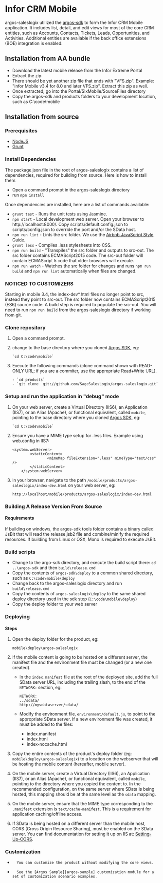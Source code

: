 # Infor CRM Mobile
argos-saleslogix utilized the [argos-sdk](https://github.com/Saleslogix/argos-sdk) to form the Infor CRM Mobile application. It includes list, detail, and edit views for most of the core CRM entities, such as Accounts, Contacts, Tickets, Leads, Opportunities, and Activities. Additional entities are available if the back office extensions (BOE) integration is enabled.

## Installation from AA bundle
- Download the latest mobile release from the Infor Extreme Portal
- Extract the zip
- There should be yet another zip file that ends with "VFS.zip". Example: "Infor Mobile v3.4 for 8.0 and later VFS.zip". Extract this zip as well.
- Once extracted, go into the Portal/SlxMobile/SourceFiles directory
- Copy the argos-sdk and products folders to your development location, such as C:\code\mobile

## Installation from source

### Prerequisites
* [NodeJS](https://nodejs.org/)
* [Grunt](http://gruntjs.com/getting-started)

### Install Dependencies
The package.json file in the root of argos-saleslogix contains a list of dependencies, required for building from source. Here is how to install them:
-	Open a command prompt in the argos-saleslogix directory
- run `npm install`

Once dependencies are installed, here are a list of commands available:
* `grunt test` - Runs the unit tests using Jasmine.
* `npm start` - Local development web server. Open your browser to http://localhost:8000/. Copy scripts/default.config.json to scripts/config.json to override the port and/or the SData host.
* `npm run lint` - Lints the src folder. We use the [Airbnb JavaScript Style Guide](https://github.com/airbnb/javascript/blob/master/README.md).
* `grunt less` - Compiles .less stylesheets into CSS.
* `npm run build` - "Transpiles" the src folder and outputs to src-out. The src folder contains ECMAScript2015 code. The src-out folder will contain ECMAScript 5 code that older browsers will execute.
* `npm run watch` - Watches the src folder for changes and runs `npm run build` and `npm run lint` automatically when files are changed.

### NOTICED TO CUSTOMIZERS
Starting in mobile 3.4, the index-dev*.html files no longer point to src, instead they point to src-out. The src folder now contains ECMAScript2015 (ES6) source code. A build step is required to populate the src-out. You will need to run `npm run build` from the argos-saleslogix directory if working from git.

### Clone repository
1.	Open a command prompt.
2.	change to the base directory where you cloned [Argos SDK][argos-sdk], eg:

		`cd C:\code\mobile`
3.	Execute the following commands (clone command shown with READ-ONLY URL; if you are a commiter, use the appropriate Read+Write URL).

		- `cd products`
		- `git clone  git://github.com/SageSalesLogix/argos-saleslogix.git`

### Setup and run the application in "debug" mode
1.	On your web server, create a Virtual Directory (IIS6), an Application (IIS7), or an Alias (Apache), or functional equivalent, called `mobile`, pointing to the base directory where you cloned [Argos SDK][argos-sdk], eg:

		`cd C:\code\mobile`
3. 	Ensure you have a MIME type setup for .less files. Example using web.config in IIS7:
	```    
	<system.webServer>
        	<staticContent>
            		<mimeMap fileExtension=".less" mimeType="text/css" />
        	</staticContent>
    	</system.webServer>
	```
2.	In your browser, navigate to the path `/mobile/products/argos-saleslogix/index-dev.html` on your web server, eg:

		http://localhost/mobile/products/argos-saleslogix/index-dev.html

### Building A Release Version From Source

#### Requirements
If building on windows, the argos-sdk tools folder contains a binary called JsBit that will read the release.jsb2 file and combine/minify the required resources. If building from Linux or OSX, Mono is required to execute JsBit.

### Build scripts
- Change to the argo-sdk directory, and execute the build script there: `cd ..\argos-sdk` and then `build\release.cmd`
- Copy the contents of `argos-sdk\deploy` to a common shared directory, such as `C:\code\mobile\deploy`
- Change back to the argos-saleslogix directory and run `build\release.cmd`
- Copy the contents of `argos-saleslogix\deploy` to the same shared deploy directory used in the sdk step (`C:\code\mobile\deploy`)
- Copy the deploy folder to your web server

### Deploying

#### Steps
1.	Open the deploy folder for the product, eg:

		mobile\deploy\argos-saleslogix
2.	If the mobile content is going to be hosted on a different server, the manifest file and the environment file must be changed (or a new one created).

	*	In the `index.manifest` file at the root of the deployed site, add the full SData server URL, including the trailing slash, to the end of the `NETWORK:` section, eg:

			NETWORK:
			../sdata/
			http://mysdataserver/sdata/
	*	Modify the environment file, `environment/default.js`, to point to the appropriate SData server.  If a new environment file was created, it must be added to the files:
		*	index.manifest
		*	index.html
		*	index-nocache.html
3.	Copy the entire contents of the product's deploy folder (eg: `mobile\deploy\argos-saleslogix`) to a location on the webserver that will be hosting the mobile content (hereafter, mobile server).
4.	On the mobile server, create a Virtual Directory (IIS6), an Application (IIS7), or an Alias (Apache), or functional equivalent, called `mobile`, pointing to the directory where you copied the content to.  In the recommended configuration, on the same server where SData is being hosted, this mapping should be at the same level as the `sdata` mapping.
5.	On the mobile server, ensure that the MIME type corresponding to the `.manifest` extension is `text/cache-manifest`.  This is a requirement for application caching/offline access.
6.	If SData is being hosted on a different server than the mobile host, CORS (Cross Origin Resource Sharing), must be enabled on the SData server.  You can find documentation for setting it up on IIS at: [Setting-Up-CORS](https://github.com/Saleslogix/argos-sdk/wiki/Setting-Up-CORS).

### Customization
*       You can customize the product without modifying the core views.
*       See the [Argos Sample][argos-sample] customization module for a set of customization scenario examples.

[argos-sdk]: https://github.com/Saleslogix/argos-sdk "Argos SDK Source"
[argos-sample]: https://github.com/Saleslogix/argos-sample "Customization module for argos-saleslogix"
[argos]: https://github.com/Saleslogix/argos "Argos SDK API Documentation"
